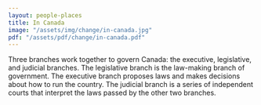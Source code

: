 ```yaml
---
layout: people-places
title: In Canada
image: "/assets/img/change/in-canada.jpg"
pdf: "/assets/pdf/change/in-canada.pdf"
---
```

Three branches work together to govern Canada: the executive, legislative, and judicial branches. The legislative branch is the law-making branch of government. The executive branch proposes laws and makes decisions about how to run the country. The judicial branch is a series of independent courts that interpret the laws passed by the other two branches.